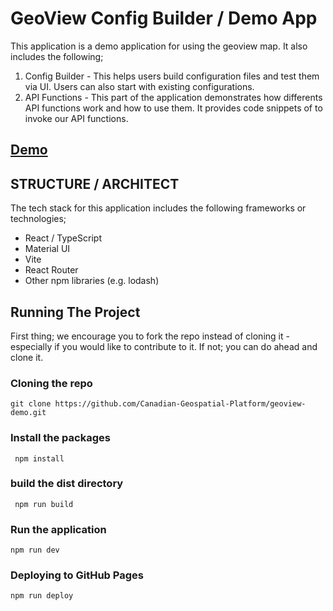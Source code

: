 # GeoView Config Builder / Demo App

This application is a demo application for using the geoview map.
It also includes the following;
1. Config Builder - This helps users build configuration files and test them via UI. Users can also start with existing configurations.
2. API Functions - This part of the application demonstrates how differents API functions work and how to use them. It provides code snippets of to invoke our API functions.

## [Demo](https://cphelefu.github.io/geoview-demo/)

## STRUCTURE / ARCHITECT
The tech stack for this application includes the following frameworks or technologies;
* React / TypeScript
* Material UI
* Vite
* React Router
* Other npm libraries (e.g. lodash)

## Running The Project

First thing; we encourage you to fork the repo instead of cloning it - especially if you would like to contribute to it.
If not; you can do ahead and clone it.

### Cloning the repo

```git clone https://github.com/Canadian-Geospatial-Platform/geoview-demo.git```

### Install the packages
``` npm install```
### build the dist directory
``` npm run build```
### Run the application
```npm run dev```

### Deploying to GitHub Pages
```npm run deploy```
